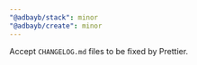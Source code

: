 ```yaml
---
"@adbayb/stack": minor
"@adbayb/create": minor
---
```


Accept `CHANGELOG.md` files to be fixed by Prettier.

